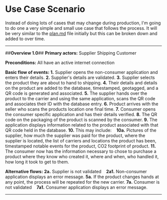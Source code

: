 **Use Case Scenario**
===================
Instead of doing lots of cases that may change during production, I'm going to do one a very simple and small use case that follows the process. It will be very similar to the [plan.md](https://github.com/wtznc/software_projects/blob/master/Plan.md) file initially but this can be broken down and added to over time.

---
##**Overview 1.0**##
**Primary actors:**
Supplier
Shipping
Customer

**Preconditions:**
All have an active internet connection

**Basic flow of events:**
**1.** Supplier opens the non-consumer application and enters their details.
**2.** Supplier's details are validated.
**3.** Supplier selects the product they are about to hand to shipping.
**4.** Their details and details on the product are added to the database, timestamped, geotagged, and a QR code is generated and associated.
**5.** The supplier hands over the product to the carrier and using the same application, scans the QR code and associates their ID with the database entry.
**6.** Product arrives with the seller who scans the products location one final time.
**7.** Consumer opens the consumer specific application and has their details verified.
**8.** The QR code on the packaging of the product is scanned by the consumer.
**9.** The application displays information related to the product associated with that QR code held in the database.
**10.** This may include:
&nbsp;&nbsp;&nbsp;**10a.** Pictures of the supplier, how much the supplier was paid for the product, where the supplier is located, the list of carriers and locations the product has been, timestamped notable events for the product, CO2 footprint of product.
**11.** The consumer now has the information necessary to chose to purchase a product where they know who created it, where and when, who handled it, how long it took to get to them.

**Alternative flows:**
**2a.** Supplier is not validated
&nbsp;&nbsp;&nbsp;**2a1.** Non-consumer application displays an error message.
**5a.** If the product changes hands at any point, the process will be repeated for the new carrier.
**7a.** Consumer is not validated
&nbsp;&nbsp;&nbsp;**7a1.** Consumer application displays an error message.

---
